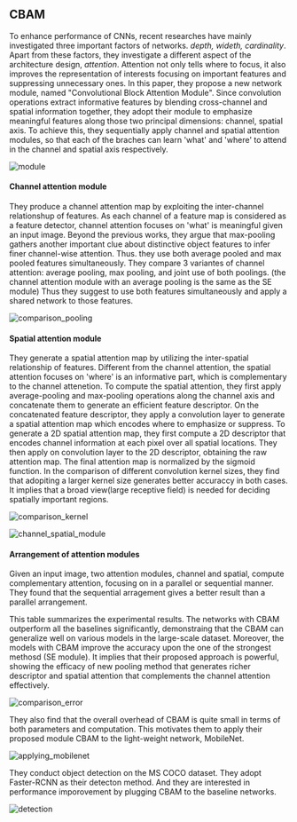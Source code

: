 ## CBAM


To enhance performance of CNNs, recent researches have mainly investigated three important factors of networks. _depth, wideth, cardinality_. Apart from  these factors, they investigate a different aspect of the architecture design, _attention_. Attention not only tells where to focus, it also improves the representation of interests focusing on important features and suppressing unnecessary ones. In this paper, they propose a new network module, named "Convolutional Block Attention Module". Since convolution operations extract informative features by blending cross-channel and spatial information together, they adopt their module to emphasize meaningful features along those two principal dimensions: channel, spatial axis. To achieve this, they sequentially apply channel and spatial attention modules, so that each of the braches can learn 'what' and 'where' to attend in the channel and spatial axis respectively.

![module](https://user-images.githubusercontent.com/90513931/217157194-201c03a2-ecf8-4bd7-9a0e-ec4453021ce9.png)


#### Channel attention module

They produce a channel attention map by exploiting the inter-channel relationshup of features. As each channel of a feature map is considered as a feature detector, channel attention focuses on 'what' is meaningful given an input image. Beyond the previous works, they argue that max-pooling gathers another important clue about distinctive object features to infer finer channel-wise attention. Thus. they use both average pooled and max pooled features simultaneously. They compare 3 variantes of channel attention: average pooling, max pooling, and joint use of both poolings. (the channel attention module with an average pooling is the same as the SE module) Thus they suggest to use both features simultaneously and apply a shared network to those features.

![comparison_pooling](https://user-images.githubusercontent.com/90513931/217157206-2c86bf79-cb17-41d5-8fd1-62d52c98315c.png)


#### Spatial attention module

They generate a spatial attention map by utilizing the inter-spatial relationship of features. Different from the channel attention, the spatial attention focuses on 'where' is an informative part, which is complementary to the channel attenetion. To compute the spatial attention, they first apply average-pooling and max-pooling operations along the channel axis and concatenate them to generate an efficient feature descriptor. On the concatenated feature descriptor, they apply a convolution layer to generate a spatial attention map which encodes where to emphasize or suppress. To generate a 2D spatial attention map, they first compute a 2D descriptor that encodes channel information at each pixel over all spatial locations. They then apply on convolution layer to the 2D descriptor, obtaining the raw attention map. The final attention map is normalized by the sigmoid function. In the comparison of different convolution kernel sizes, they find that adopiting a larger kernel size generates better accuraccy in both cases. It implies that a broad view(large receptive field) is needed for deciding spatially important regions.

![comparison_kernel](https://user-images.githubusercontent.com/90513931/217157204-df0aff3e-e75e-49eb-827e-1679b7cf955b.png)

![channel_spatial_module](https://user-images.githubusercontent.com/90513931/217157201-5c4ef2c7-2b16-408c-aad9-8eb664bee5b2.png)


#### Arrangement of attention modules

Given an input image, two attention modules, channel and spatial, compute complementary attention, focusing on in a parallel or sequential manner. They found that the sequential arragement gives a better result than a parallel arrangement.


This table summarizes the experimental results. The networks with CBAM outperform all the baselines significantly, demonstraing that the CBAM can generalize well on various models in the large-scale dataset. Moreover, the models with CBAM improve the accuracy upon the one of the strongest methosd (SE module). It implies that their proposed approach is powerful, showing the efficacy of new pooling method that generates richer descriptor and spatial attention that complements the channel attention effectively. 

![comparison_error](https://user-images.githubusercontent.com/90513931/217157202-da803a79-826a-47be-ae4a-62ec76f3f9e1.png)

They also find that the overall overhead of CBAM is quite small in terms of both parameters and computation. This motivates them to apply their proposed module CBAM to the light-weight network, MobileNet.


![applying_mobilenet](https://user-images.githubusercontent.com/90513931/217157197-611b8cab-2cd5-4889-9bca-94c74dc4a6b9.png)


They conduct object detection on the MS COCO dataset. They adopt Faster-RCNN as their detecton method. And they are interested in performance imporovement by plugging CBAM to the baseline networks. 

![detection](https://user-images.githubusercontent.com/90513931/217157207-aadae0ce-8203-4347-8571-646d5c2478f8.png)

